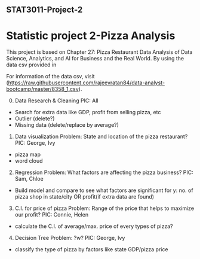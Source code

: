 ## STAT3011-Project-2
# Statistic project 2-Pizza Analysis 
This project is based on Chapter 27: Pizza Restaurant Data Analysis of Data Science, Analytics, and AI for Business and the Real World. By using the data csv provided in 

For information of the data csv, visit (https://raw.githubusercontent.com/rajeevratan84/data-analyst-bootcamp/master/8358_1.csv).


0. Data Research & Cleaning
PIC: All
- Search for extra data like GDP, profit from selling pizza, etc
- Outlier (delete?)
- Missing data (delete/replace by average?)

1. Data visualization
Problem: State and location of the pizza restaurant?
PIC: George, Ivy
- pizza map
- word cloud

2. Regression
Problem: What factors are affecting the pizza business?
PIC: Sam, Chloe
- Build model and compare to see what factors are significant for y: no. of pizza shop in state/city OR profit(if extra data are found)

3. C.I. for price of pizza
Problem: Range of the price that helps to maximize our profit?
PIC: Connie, Helen
- calculate the C.I. of average/max. price of every types of pizza?

4. Decision Tree
Problem: ?w?
PIC: George, Ivy
- classify the type of pizza by factors like state GDP/pizza price
